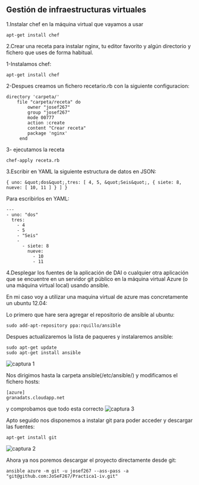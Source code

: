 Gestión de infraestructuras virtuales
---------------------------------------------------------------------------------------------------------------------------
1.Instalar chef en la máquina virtual que vayamos a usar

```
apt-get install chef

```
2.Crear una receta para instalar nginx, tu editor favorito y algún directorio y fichero que uses de forma habitual.

1-Instalamos chef:
```
apt-get install chef
```
2-Despues creamos un fichero recetario.rb con la siguiente configuracion:
```
directory 'carpeta/'
    file "carpeta/receta" do
        owner "josef267"
        group "josef267"
        mode 00777
        action :create
        content "Crear receta"
        package 'nginx'
     end
```
3- ejecutamos la receta
```
chef-apply receta.rb
```
3.Escribir en YAML la siguiente estructura de datos en JSON:
```
{ uno: &quot;dos&quot;,tres: [ 4, 5, &quot;Seis&quot;, { siete: 8, nueve: [ 10, 11 ] } ] }
```
Para escribirlos en YAML:
```
---
- uno: "dos"
  tres:
    - 4
    - 5
    - "Seis"
    -
      - siete: 8
        nueve: 
          - 10
          - 11
```
4.Desplegar los fuentes de la aplicación de DAI o cualquier otra aplicación que se encuentre en un servidor git público en la máquina virtual Azure (o una máquina virtual local) usando ansible.

En mi caso voy a utilizar una maquina virtual de azure mas concretamente un ubuntu 12.04:

Lo primero que hare sera agregar el repositorio de ansible al ubuntu:
```
sudo add-apt-repository ppa:rquillo/ansible
```
Despues actualizaremos la lista de paqueres y instalaremos ansible:
```
sudo apt-get update
sudo apt-get install ansible
```
![captura 1](https://dl.dropbox.com/s/q5ikxhegs5l68th/ansible.png)

Nos dirigimos hasta la carpeta ansible(/etc/ansible/) y modificamos el fichero hosts:
```
[azure]
granadats.cloudapp.net
```
y comprobamos que todo esta correcto
![captura 3](https://dl.dropbox.com/s/91x38wmmabpjnm1/ansible3.png)

Apto seguido nos disponemos a instalar git para poder acceder y descargar las fuentes:
```
apt-get install git
```
![captura 2](https://dl.dropbox.com/s/s0vhs8lt0b32u3r/ansible1.png)

Ahora ya nos poremos descargar el proyecto directamente desde git:
```
ansible azure -m git -u josef267 --ass-pass -a "git@github.com:JoSeF267/Practica1-iv.git" 
```

